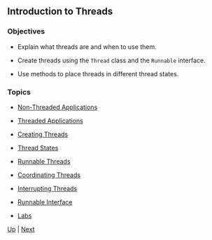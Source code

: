 ## Introduction to Threads

### Objectives

* Explain what threads are and when to use them.

* Create threads using the `Thread` class and the `Runnable` interface.

* Use methods to place threads in different thread states.

### Topics

*  [Non-Threaded Applications](NonThreadedApplications.md)

*  [Threaded Applications](ThreadedApplications.md)

*  [Creating Threads](CreatingThreads.md)

*  [Thread States](ThreadStates.md)

*  [Runnable Threads](RunnableThreads.md)

*  [Coordinating Threads](CoordinatingThreads.md)

*  [Interrupting Threads](InterruptingThreads.md)

*  [Runnable Interface](RunnableInterface.md)

*  [Labs](Labs.md)

[Up](../README.md) | [Next](NonThreadedApplications.md)

